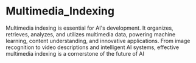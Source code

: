 # Multimedia_Indexing
 Multimedia indexing is essential for AI's development. It organizes, retrieves, analyzes, and utilizes multimedia data, powering machine learning, content understanding, and innovative applications. From image recognition to video descriptions and intelligent AI systems, effective multimedia indexing is a cornerstone of the future of AI 

